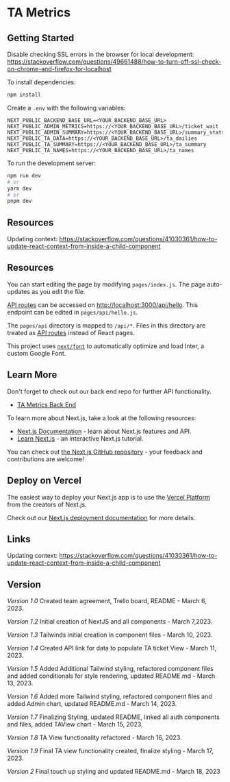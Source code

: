 # TA Metrics

## Getting Started

Disable checking SSL errors in the
browser for local
development: https://stackoverflow.com/questions/49661488/how-to-turn-off-ssl-check-on-chrome-and-firefox-for-localhost

To install dependencies:

```bash
npm install
```

Create a `.env` with the following variables:

```dotenv
NEXT_PUBLIC_BACKEND_BASE_URL=<YOUR_BACKEND_BASE_URL>
NEXT_PUBLIC_ADMIN_METRICS=https://<YOUR_BACKEND_BASE_URL>/ticket_wait
NEXT_PUBLIC_ADMIN_SUMMARY=https://<YOUR_BACKEND_BASE_URL>/summary_stats
NEXT_PUBLIC_TA_DATA=https://<YOUR_BACKEND_BASE_URL>/ta_dailies
NEXT_PUBLIC_TA_SUMMARY=https://<YOUR_BACKEND_BASE_URL>/ta_summary
NEXT_PUBLIC_TA_NAMES=https://<YOUR_BACKEND_BASE_URL>/ta_names
```

To run the development server:

```bash
npm run dev
# or
yarn dev
# or
pnpm dev
```

## Resources

Updating context: https://stackoverflow.com/questions/41030361/how-to-update-react-context-from-inside-a-child-component

## Resources

You can start editing the page by modifying `pages/index.js`. The page auto-updates as you edit the file.

[API routes](https://nextjs.org/docs/api-routes/introduction) can be accessed
on [http://localhost:3000/api/hello](http://localhost:3000/api/hello). This endpoint can be edited
in `pages/api/hello.js`.

The `pages/api` directory is mapped to `/api/*`. Files in this directory are treated
as [API routes](https://nextjs.org/docs/api-routes/introduction) instead of React pages.

This project uses [`next/font`](https://nextjs.org/docs/basic-features/font-optimization) to automatically optimize and
load Inter, a custom Google Font.

## Learn More

Don't forget to check out our back end repo for further API functionality.

- [TA Metrics Back End](https://github.com/Sleuthsz/TA-Metrics-Backend/blob/stage/README.md)

To learn more about Next.js, take a look at the following resources:

- [Next.js Documentation](https://nextjs.org/docs) - learn about Next.js features and API.
- [Learn Next.js](https://nextjs.org/learn) - an interactive Next.js tutorial.

You can check out [the Next.js GitHub repository](https://github.com/vercel/next.js/) - your feedback and contributions
are welcome!

## Deploy on Vercel

The easiest way to deploy your Next.js app is to use
the [Vercel Platform](https://vercel.com/new?utm_medium=default-template&filter=next.js&utm_source=create-next-app&utm_campaign=create-next-app-readme)
from the creators of Next.js.

Check out our [Next.js deployment documentation](https://nextjs.org/docs/deployment) for more details.

## Links

Updating context: https://stackoverflow.com/questions/41030361/how-to-update-react-context-from-inside-a-child-component

## Version

*Version 1.0* Created team agreement, Trello board, README - March 6, 2023.

*Version 1.2* Initial creation of NextJS and all components - March 7,2023.

*Version 1.3* Tailwinds initial creation in component files - March 10, 2023.

*Version 1.4* Created API link for data to populate TA ticket View - March 11, 2023.

*Version 1.5* Added Additional Tailwind styling, refactored component files and added conditionals for style rendering,
updated README.md - March 13, 2023.

*Version 1.6* Added more Tailwind styling, refactored component files and added Admin chart, updated README.md - March
14, 2023.

*Version 1.7* Finalizing Styling, updated README, linked all auth components and files, added TAView chart - March 15,
2023.

*Version 1.8* TA View functionality refactored - March 16, 2023.

*Version 1.9* Final TA view functionality created, finalize styling - March 17, 2023.

*Version 2* Final touch up styling and updated README.md - March 18, 2023